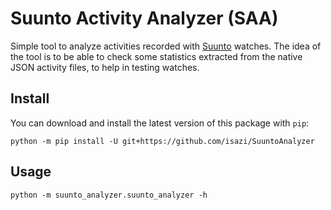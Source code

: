 
# Suunto Activity Analyzer (SAA)

Simple tool to analyze activities recorded with [Suunto](https://www.suunto.com) watches.
The idea of the tool is to be able to check some statistics extracted from the native JSON activity files, to help in testing watches.

## Install

You can download and install the latest version of this package with `pip`:

```shell
python -m pip install -U git+https://github.com/isazi/SuuntoAnalyzer 
```

## Usage

```shell
python -m suunto_analyzer.suunto_analyzer -h
```